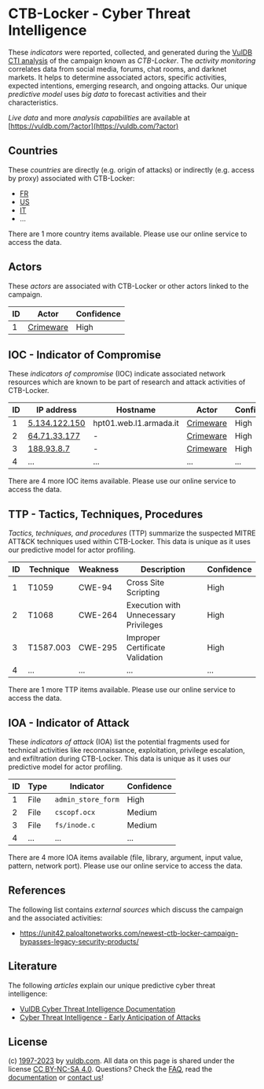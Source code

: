 # CTB-Locker - Cyber Threat Intelligence

These _indicators_ were reported, collected, and generated during the [VulDB CTI analysis](https://vuldb.com/?kb.cti) of the campaign known as _CTB-Locker_. The _activity monitoring_ correlates data from social media, forums, chat rooms, and darknet markets. It helps to determine associated actors, specific activities, expected intentions, emerging research, and ongoing attacks. Our unique _predictive model_ uses _big data_ to forecast activities and their characteristics.

_Live data_ and more _analysis capabilities_ are available at [https://vuldb.com/?actor](https://vuldb.com/?actor)

## Countries

These _countries_ are directly (e.g. origin of attacks) or indirectly (e.g. access by proxy) associated with CTB-Locker:

* [FR](https://vuldb.com/?country.fr)
* [US](https://vuldb.com/?country.us)
* [IT](https://vuldb.com/?country.it)
* ...

There are 1 more country items available. Please use our online service to access the data.

## Actors

These _actors_ are associated with CTB-Locker or other actors linked to the campaign.

ID | Actor | Confidence
-- | ----- | ----------
1 | [Crimeware](https://vuldb.com/?actor.crimeware) | High

## IOC - Indicator of Compromise

These _indicators of compromise_ (IOC) indicate associated network resources which are known to be part of research and attack activities of CTB-Locker.

ID | IP address | Hostname | Actor | Confidence
-- | ---------- | -------- | ----- | ----------
1 | [5.134.122.150](https://vuldb.com/?ip.5.134.122.150) | hpt01.web.l1.armada.it | [Crimeware](https://vuldb.com/?actor.crimeware) | High
2 | [64.71.33.177](https://vuldb.com/?ip.64.71.33.177) | - | [Crimeware](https://vuldb.com/?actor.crimeware) | High
3 | [188.93.8.7](https://vuldb.com/?ip.188.93.8.7) | - | [Crimeware](https://vuldb.com/?actor.crimeware) | High
4 | ... | ... | ... | ...

There are 4 more IOC items available. Please use our online service to access the data.

## TTP - Tactics, Techniques, Procedures

_Tactics, techniques, and procedures_ (TTP) summarize the suspected MITRE ATT&CK techniques used within CTB-Locker. This data is unique as it uses our predictive model for actor profiling.

ID | Technique | Weakness | Description | Confidence
-- | --------- | -------- | ----------- | ----------
1 | T1059 | CWE-94 | Cross Site Scripting | High
2 | T1068 | CWE-264 | Execution with Unnecessary Privileges | High
3 | T1587.003 | CWE-295 | Improper Certificate Validation | High
4 | ... | ... | ... | ...

There are 1 more TTP items available. Please use our online service to access the data.

## IOA - Indicator of Attack

These _indicators of attack_ (IOA) list the potential fragments used for technical activities like reconnaissance, exploitation, privilege escalation, and exfiltration during CTB-Locker. This data is unique as it uses our predictive model for actor profiling.

ID | Type | Indicator | Confidence
-- | ---- | --------- | ----------
1 | File | `admin_store_form` | High
2 | File | `cscopf.ocx` | Medium
3 | File | `fs/inode.c` | Medium
4 | ... | ... | ...

There are 4 more IOA items available (file, library, argument, input value, pattern, network port). Please use our online service to access the data.

## References

The following list contains _external sources_ which discuss the campaign and the associated activities:

* https://unit42.paloaltonetworks.com/newest-ctb-locker-campaign-bypasses-legacy-security-products/

## Literature

The following _articles_ explain our unique predictive cyber threat intelligence:

* [VulDB Cyber Threat Intelligence Documentation](https://vuldb.com/?kb.cti)
* [Cyber Threat Intelligence - Early Anticipation of Attacks](https://www.scip.ch/en/?labs.20201022)

## License

(c) [1997-2023](https://vuldb.com/?kb.changelog) by [vuldb.com](https://vuldb.com/?kb.about). All data on this page is shared under the license [CC BY-NC-SA 4.0](https://creativecommons.org/licenses/by-nc-sa/4.0/). Questions? Check the [FAQ](https://vuldb.com/?kb.faq), read the [documentation](https://vuldb.com/?kb) or [contact us](https://vuldb.com/?contact)!
